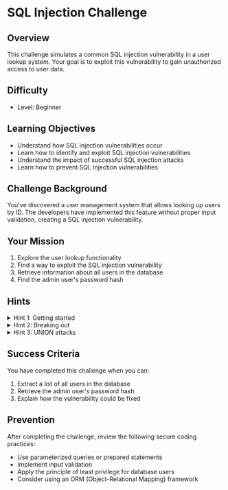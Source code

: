 # SQL Injection Challenge

## Overview
This challenge simulates a common SQL injection vulnerability in a user lookup system. Your goal is to exploit this vulnerability to gain unauthorized access to user data.

## Difficulty
- Level: Beginner

## Learning Objectives
- Understand how SQL injection vulnerabilities occur
- Learn how to identify and exploit SQL injection vulnerabilities
- Understand the impact of successful SQL injection attacks
- Learn how to prevent SQL injection vulnerabilities

## Challenge Background
You've discovered a user management system that allows looking up users by ID. The developers have implemented this feature without proper input validation, creating a SQL injection vulnerability.

## Your Mission
1. Explore the user lookup functionality
2. Find a way to exploit the SQL injection vulnerability
3. Retrieve information about all users in the database
4. Find the admin user's password hash

## Hints
<details>
  <summary>Hint 1: Getting started</summary>
  
  Try entering a simple ID number and observe the response. What happens if you include SQL syntax in your input?
</details>

<details>
  <summary>Hint 2: Breaking out</summary>
  
  In SQL, single quotes (') are used to denote string literals. What happens if you add a single quote to your input?
</details>

<details>
  <summary>Hint 3: UNION attacks</summary>
  
  SQL UNION allows you to combine results from multiple SELECT statements. Can you use this to retrieve data from other tables?
</details>

## Success Criteria
You have completed this challenge when you can:
1. Extract a list of all users in the database
2. Retrieve the admin user's password hash
3. Explain how the vulnerability could be fixed

## Prevention
After completing the challenge, review the following secure coding practices:
- Use parameterized queries or prepared statements
- Implement input validation
- Apply the principle of least privilege for database users
- Consider using an ORM (Object-Relational Mapping) framework